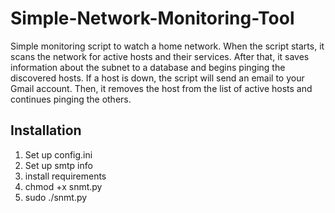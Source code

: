 # Simple-Network-Monitoring-Tool
Simple monitoring script to watch a home network. 
When the script starts, it scans the network for active hosts and their services. After that, it saves information about the subnet to a database and begins pinging the discovered hosts. If a host is down, the script will send an email to your Gmail account. Then, it removes the host from the list of active hosts and continues pinging the others.

## Installation
1. Set up config.ini
2. Set up smtp info
3. install requirements
4. chmod +x snmt.py
5. sudo ./snmt.py
